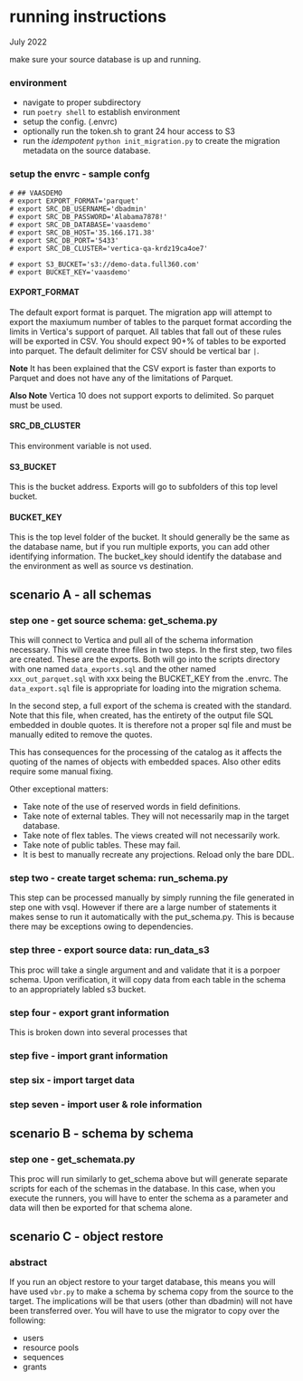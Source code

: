 # running instructions

July 2022


make sure your source database is up and running. 

### environment

- navigate to proper subdirectory
- run `poetry shell` to establish environment
- setup the config. (.envrc)
- optionally run the token.sh to grant 24 hour access to S3
- run the *idempotent* `python init_migration.py` to create the migration metadata on the source database. 



### setup the envrc - sample confg
```
# ## VAASDEMO
# export EXPORT_FORMAT='parquet'
# export SRC_DB_USERNAME='dbadmin'
# export SRC_DB_PASSWORD='Alabama7878!'
# export SRC_DB_DATABASE='vaasdemo'
# export SRC_DB_HOST='35.166.171.38'
# export SRC_DB_PORT='5433'
# export SRC_DB_CLUSTER='vertica-qa-krdz19ca4oe7'

# export S3_BUCKET='s3://demo-data.full360.com'
# export BUCKET_KEY='vaasdemo'

```

#### EXPORT_FORMAT
The default export format is parquet. The migration app will attempt to export the maxiumum number of tables to the parquet format according the limits in Vertica's support of parquet. All tables that fall out of these rules will be exported in CSV. 
You should expect 90+% of tables to be exported into parquet. The default delimiter for CSV should be vertical bar `|`.

**Note** It has been explained that the CSV export is faster than exports to Parquet and does not have any of the limitations of Parquet. 

**Also Note** Vertica 10 does not support exports to delimited. So parquet must be used. 

#### SRC\_DB_CLUSTER 
This environment variable is not used.

#### S3_BUCKET
This is the bucket address. Exports will go to subfolders of this top level bucket.

#### BUCKET_KEY
This is the top level folder of the bucket. It should generally be the same as the database name, but if you run multiple exports, you can add other identifying information. The bucket_key should identify the database and the environment as well as source vs destination.  



## scenario A - all schemas

### step one - get source schema: get_schema.py
This will connect to Vertica and pull all of the schema information necessary. This will create three files in two steps.
In the first step, two files are created. These are the exports.  Both will go into the scripts directory with one named `data_exports.sql` and the other named `xxx_out_parquet.sql` with xxx being the BUCKET_KEY from the .envrc. The `data_export.sql` file is appropriate for loading into the migration schema. 

In the second step, a full export of the schema is created with the standard. Note that this file, when created, has the entirety of the output file SQL embedded in double quotes. It is therefore not a proper sql file and must be manually edited to remove the quotes.

This has consequences for the processing of the catalog as it affects the quoting of the names of objects with embedded spaces. Also other edits require some manual fixing.

Other exceptional matters:
- Take note of the use of reserved words in field definitions. 
- Take note of external tables. They will not necessarily map in the target database.
- Take note of flex tables. The views created will not necessarily work. 
- Take note of public tables. These may fail.
- It is best to manually recreate any projections. Reload only the bare DDL.


### step two - create target schema: run_schema.py
This step can be processed manually by simply running the file generated in step one with vsql. However if there are a large number of statements it makes sense to run it automatically with the put_schema.py. This is because there may be exceptions owing to dependencies. 


### step three - export source data: run\_data_s3
This proc will take a single argument and and validate that it is a porpoer schema. Upon verification, it will copy data from each table in the schema to an appropriately labled s3 bucket. 


### step four - export grant information
This is broken down into several processes that 


### step five - import grant information

### step six - import target data

### step seven - import user & role information

## scenario B - schema by schema

### step one - get\_schemata.py
This proc will run similarly to get_schema above but will generate separate scripts for each of the schemas in the database. In this case, when you execute the runners, you will have to enter the schema as a parameter and data will then be exported for that schema alone. 



## scenario C - object restore

### abstract
If you run an object restore to your target database, this means you will have used `vbr.py` to make a schema by schema copy from the source to the target. The implications will be that users (other than dbadmin) will not have been transferred over. You will have to use the migrator to copy over the following:
- users
- resource pools
- sequences
- grants
